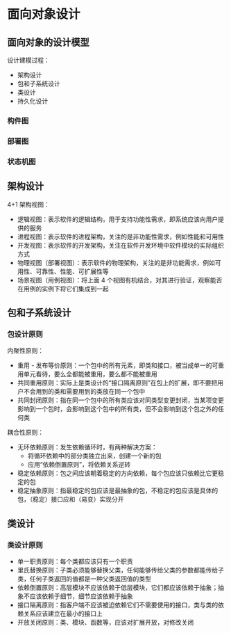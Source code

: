 # 面向对象设计

## 面向对象的设计模型

设计建模过程：

- 架构设计
- 包和子系统设计
- 类设计
- 持久化设计

### 构件图

### 部署图

### 状态机图

## 架构设计

4+1 架构视图：

- 逻辑视图：表示软件的逻辑结构，用于支持功能性需求，即系统应该向用户提供的服务
- 进程视图：表示软件的进程架构，关注的是非功能性需求，例如性能和可用性
- 开发视图：表示软件的开发架构，关注在软件开发环境中软件模块的实际组织方式
- 物理视图（部署视图）：表示软件的物理架构，关注的是非功能需求，例如可用性、可靠性、性能、可扩展性等
- 场景视图（用例视图）：将上面 4 个视图有机结合，对其进行验证，观察能否在用例的实例下将它们集成到一起

## 包和子系统设计

### 包设计原则

内聚性原则：

- 重用 - 发布等价原则：一个包中的所有元素，即类和接口，被当成单一的可重用单元看待，要么全都能被重用，要么都不能被重用
- 共同重用原则：实际上是类设计的“接口隔离原则”在包上的扩展，即不要把用户不会用到的类和需要用到的类放在同一个包中
- 共同封闭原则：指在同一个包中的所有类应该对同类型变更封闭，当某项变更影响到一个包时，会影响到这个包中的所有类，但不会影响到这个包之外的任何类

耦合性原则：

- 无环依赖原则：发生依赖循环时，有两种解决方案：
    - 将循环依赖中的部分类独立出来，创建一个新的包
    - 应用“依赖倒置原则”，将依赖关系逆转
- 稳定依赖原则：包之间应该朝着稳定的方向依赖，每个包应该只依赖比它更稳定的包
- 稳定抽象原则：指最稳定的包应该是最抽象的包，不稳定的包应该是具体的包，（稳定）接口应和（易变）实现分开

## 类设计

### 类设计原则

- 单一职责原则：每个类都应该只有一个职责
- 里氏替换原则：子类必须能够替换父类，任何能够传给父类的参数都能传给子类，任何子类返回的值都是一种父类返回值的类型
- 依赖倒置原则：高层模块不应该依赖于低层模块，它们都应该依赖于抽象；抽象不应该依赖于细节，细节应该依赖于抽象
- 接口隔离原则：指客户端不应该被迫依赖它们不需要使用的接口，类与类的依赖关系应该建立在最小的接口上
- 开放关闭原则：类、模块、函数等，应该对扩展开放，对修改关闭
